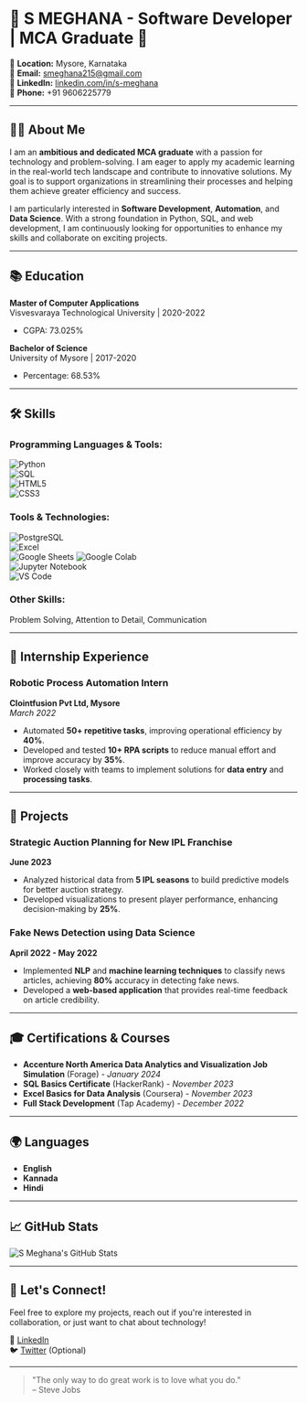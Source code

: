 # 🌟 S MEGHANA - Software Developer | MCA Graduate 🌟

📍 **Location:** Mysore, Karnataka  
📧 **Email:** [smeghana215@gmail.com](mailto:smeghana215@gmail.com)  
🔗 **LinkedIn:** [linkedin.com/in/s-meghana](https://linkedin.com/in/s-meghana)  
📱 **Phone:** +91 9606225779  

---

## 👩‍💻 About Me

I am an **ambitious and dedicated MCA graduate** with a passion for technology and problem-solving. I am eager to apply my academic learning in the real-world tech landscape and contribute to innovative solutions. My goal is to support organizations in streamlining their processes and helping them achieve greater efficiency and success.

I am particularly interested in **Software Development**, **Automation**, and **Data Science**. With a strong foundation in Python, SQL, and web development, I am continuously looking for opportunities to enhance my skills and collaborate on exciting projects.

---

## 📚 Education

**Master of Computer Applications**  
Visvesvaraya Technological University | 2020-2022  
- CGPA: 73.025%

**Bachelor of Science**  
University of Mysore | 2017-2020  
- Percentage: 68.53%

---

## 🛠 Skills

### Programming Languages & Tools:
![Python](https://img.shields.io/badge/Python-3776AB?style=flat&logo=python&logoColor=white)  
![SQL](https://img.shields.io/badge/SQL-4479A1?style=flat&logo=postgresql&logoColor=white)  
![HTML5](https://img.shields.io/badge/HTML5-E34F26?style=flat&logo=html5&logoColor=white)  
![CSS3](https://img.shields.io/badge/CSS3-1572B6?style=flat&logo=css3&logoColor=white)  

### Tools & Technologies:
![PostgreSQL](https://img.shields.io/badge/PostgreSQL-336791?style=flat&logo=postgresql&logoColor=white)  
![Excel](https://img.shields.io/badge/Excel-217346?style=flat&logo=microsoft-excel&logoColor=white)  
![Google Sheets](https://img.shields.io/badge/Google_Sheets-34A853?style=flat&logo=google-sheets&logoColor=white)
![Google Colab](https://img.shields.io/badge/Google_Colab-F9AB00?style=flat&logo=googlecolab&logoColor=white)  
![Jupyter Notebook](https://img.shields.io/badge/Jupyter-FA0C38?style=flat&logo=jupyter&logoColor=white)  
![VS Code](https://img.shields.io/badge/VS%20Code-007ACC?style=flat&logo=visualstudiocode&logoColor=white)

### Other Skills:
Problem Solving, Attention to Detail, Communication  

---

## 💼 Internship Experience

### Robotic Process Automation Intern
**Clointfusion Pvt Ltd, Mysore**  
_March 2022_  
- Automated **50+ repetitive tasks**, improving operational efficiency by **40%**.  
- Developed and tested **10+ RPA scripts** to reduce manual effort and improve accuracy by **35%**.  
- Worked closely with teams to implement solutions for **data entry** and **processing tasks**.

---

## 🚀 Projects

### Strategic Auction Planning for New IPL Franchise  
**June 2023**  
- Analyzed historical data from **5 IPL seasons** to build predictive models for better auction strategy.  
- Developed visualizations to present player performance, enhancing decision-making by **25%**.

### Fake News Detection using Data Science  
**April 2022 - May 2022**  
- Implemented **NLP** and **machine learning techniques** to classify news articles, achieving **80%** accuracy in detecting fake news.  
- Developed a **web-based application** that provides real-time feedback on article credibility.

---

## 🎓 Certifications & Courses

- **Accenture North America Data Analytics and Visualization Job Simulation** (Forage) - _January 2024_  
- **SQL Basics Certificate** (HackerRank) - _November 2023_  
- **Excel Basics for Data Analysis** (Coursera) - _November 2023_  
- **Full Stack Development** (Tap Academy) - _December 2022_

---

## 🌍 Languages

- **English**  
- **Kannada**  
- **Hindi**

---

## 📈 GitHub Stats

![S Meghana's GitHub Stats](https://github-readme-stats.vercel.app/api?username=s-meghana&show_icons=true&hide_title=true&hide=prs&count_private=true&theme=radical)

---

## 🌱 Let's Connect!

Feel free to explore my projects, reach out if you're interested in collaboration, or just want to chat about technology!

🔗 [LinkedIn](https://linkedin.com/in/s-meghana)  
🐦 [Twitter](https://twitter.com/smeghana) (Optional)

---

> "The only way to do great work is to love what you do."  
– Steve Jobs
